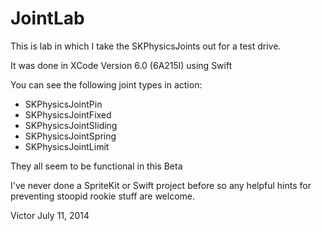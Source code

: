 JointLab
========

This is lab in which I take the SKPhysicsJoints out for a test drive.

It was done in XCode Version 6.0 (6A215l) using Swift

You can see the following joint types in action:

 - SKPhysicsJointPin
 - SKPhysicsJointFixed
 - SKPhysicsJointSliding
 - SKPhysicsJointSpring
 - SKPhysicsJointLimit

They all seem to be functional in this Beta 

I've never done a SpriteKit or Swift project before so any helpful hints 
for preventing stoopid rookie stuff are welcome.

Victor
July 11, 2014

